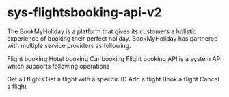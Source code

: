 # sys-flightsbooking-api-v2

The BookMyHoliday is a platform that gives its customers a holistic experience of booking their perfect holiday. BookMyHoliday has partnered with multiple service providers as following.

Flight booking
Hotel booking
Car booking
Flight booking API is a system API which supports following operations

Get all flights
Get a flight with a specific ID
Add a flight
Book a flight
Cancel a flight